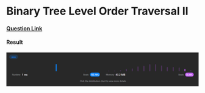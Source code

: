 # Binary Tree Level Order Traversal II

#### [Question Link](https://leetcode.com/problems/binary-tree-level-order-traversal-ii/)

#### Result
![result](Result.png)